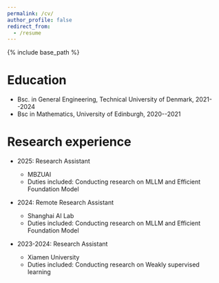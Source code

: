 ```yaml
---
permalink: /cv/
author_profile: false
redirect_from:
  - /resume
---
```


{% include base_path %}

Education
======
* Bsc. in General Engineering, Technical University of Denmark, 2021--2024
* Bsc in Mathematics, University of Edinburgh, 2020--2021

Research experience
======

* 2025: Research Assistant
  * MBZUAI
  * Duties included: Conducting research on MLLM and Efficient Foundation Model
  
* 2024: Remote Research Assistant
  * Shanghai AI Lab
  * Duties included: Conducting research on MLLM and Efficient Foundation Model

* 2023-2024: Research Assistant
  * Xiamen University
  * Duties included: Conducting research on Weakly supervised learning 